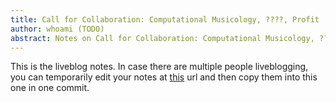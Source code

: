 ```yaml
---
title: Call for Collaboration: Computational Musicology, ????, Profit
author: whoami (TODO)
abstract: Notes on Call for Collaboration: Computational Musicology, ????, Profit
---
```


This is the liveblog notes.  In case there are multiple
people liveblogging, you can temporarily edit your notes
at [this](call-for-collaborati/template.md) url and then copy them into this one in one
commit.
